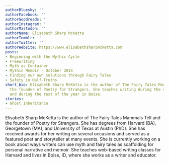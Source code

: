 ```yaml
---
authorBluesky: ''
authorFacebook: ''
authorGoodreads: ''
authorInstagram: ''
authorMastodon: ''
authorName: Elisabeth Sharp McKetta
authorTumblr: ''
authorTwitter: ''
authorWebsite: https://www.elisabethsharpmcketta.com
posts:
- Beginning with the Mythic Cycle
- Freewriting
- Myth as Container
- Mythic Memoir - October 2014
- Finding our own solutions through Fairy Tales
- Safety in Half-Truths
short_bio: Elisabeth Sharp McKetta is the author of The Fairy Tales Mammals Tell and
  the founder of Poetry for Strangers. She teaches writing during the summer at Harvard
  and during the rest of the year in Boise.
stories:
- Ghost Inheritance
---
```


Elisabeth Sharp McKetta is the author of The Fairy Tales Mammals Tell and the founder of Poetry for Strangers. She has degrees from Harvard (BA), Georgetown (MA), and University of Texas at Austin (PhD). She has received awards for her writing on several occasions and served as a featured poet and storyteller at many events. She is currently working on a book about ways writers can use myth and fairy tales as scaffolding for personal narrative and memoir. She teaches web-based writing classes for Harvard and lives in Boise, ID, where she works as a writer and educator.